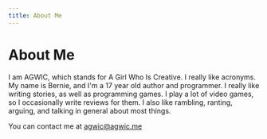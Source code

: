 ```yaml
---
title: About Me
---
```

# About Me

I am AGWIC, which stands for A Girl Who Is Creative. I really like acronyms. My name is Bernie, and I'm a 17 year old author and programmer. I really like writing stories, as well as programming games. I play a lot of video games, so I occasionally write reviews for them. I also like rambling, ranting, arguing, and talking in general about most things.

You can contact me at agwic@agwic.me
